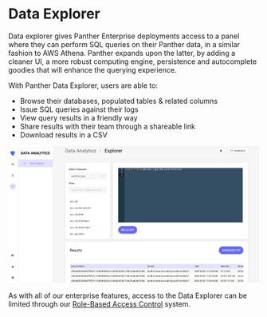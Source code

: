 # Data Explorer
Data explorer gives Panther Enterprise deployments access to a panel where they can perform SQL queries on their Panther
data, in a similar fashion to AWS Athena. Panther expands upon the latter, by adding a cleaner
UI, a more robust computing engine, persistence and autocomplete goodies that will enhance the
 querying experience.

With Panther Data Explorer, users are able to:

* Browse their databases, populated tables & related columns
* Issue SQL queries against their logs
* View query results in a friendly way
* Share results with their team through a shareable link
* Download results in a CSV

![Data Explorer](../.gitbook/assets/data-explorer.png)

As with all of our enterprise features, access to the Data Explorer can be limited through our 
[Role-Based Access Control](./rbac.md) system.





